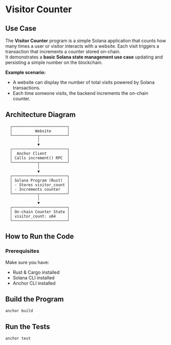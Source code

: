 #  Visitor Counter

##  Use Case
The **Visitor Counter** program is a simple Solana application that counts how many times a user or visitor interacts with a website. 
Each visit triggers a transaction that increments a counter stored on-chain.  
It demonstrates a **basic Solana state management use case** updating and persisting a simple number on the blockchain.

**Example scenario:**
- A website can display the number of total visits powered by Solana transactions.
- Each time someone visits, the backend increments the on-chain counter.


##  Architecture Diagram


      ┌────────────────────────┐
      │          Website       │
      └───────────┬────────────┘
                  │
                  ▼
      ┌────────────────────────┐
      │  Anchor Client         │
      │ Calls increment() RPC  │
      └───────────┬────────────┘
                  │
                  ▼
      ┌────────────────────────┐
      │ Solana Program (Rust)  │
      │ - Stores visitor_count │
      │ - Increments counter   │
      └───────────┬────────────┘
                  │
                  ▼
      ┌────────────────────────┐
      │ On-chain Counter State │
      │ visitor_count: u64     │
      └────────────────────────┘

##  How to Run the Code

### Prerequisites
Make sure you have:
- Rust & Cargo installed  
- Solana CLI installed  
- Anchor CLI installed  


## Build the Program
```
anchor build
```

## Run the Tests
```
anchor test
```

